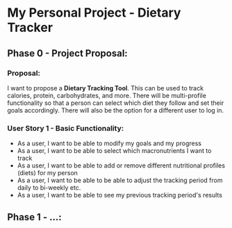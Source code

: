 # My Personal Project - Dietary Tracker

## Phase 0 - Project Proposal:

### Proposal:

I want to propose a **Dietary Tracking Tool**. 
This can be used to track calories, protein, carbohydrates, and more. 
There will be multi-profile functionality so that a person can select which diet they follow
and set their goals accordingly.
There will also be the option for a different user to log in.

### User Story 1 - Basic Functionality:
- As a user, I want to be able to modify my goals and my progress
- As a user, I want to be able to select which macronutrients I want to track
- As a user, I want to be able to add or remove different nutritional profiles (diets) for my person
- As a user, I want to be able to be able to adjust the tracking period from daily to bi-weekly etc.
- As a user, I want to be able to see my previous tracking period's results

## Phase 1 - ...:
